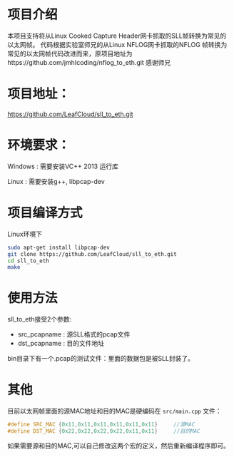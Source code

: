 # 项目介绍
本项目支持将从Linux Cooked Capture Header网卡抓取的SLL帧转换为常见的以太网帧。 
代码根据实验室师兄的从Linux NFLOG网卡抓取的NFLOG 帧转换为常见的以太网帧代码改进而来，原项目地址为https://github.com/jmhIcoding/nflog_to_eth.git
感谢师兄

# 项目地址：
https://github.com/LeafCloud/sll_to_eth.git

# 环境要求：

Windows : 需要安装VC++ 2013 运行库

Linux : 需要安装g++, libpcap-dev

# 项目编译方式

Linux环境下
```sh
sudo apt-get install libpcap-dev
git clone https://github.com/LeafCloud/sll_to_eth.git
cd sll_to_eth
make
```


# 使用方法

sll_to_eth接受2个参数: 

- src_pcapname : 源SLL格式的pcap文件
- dst_pcapname : 目的文件地址


bin目录下有一个.pcap的测试文件：里面的数据包是被SLL封装了。
# 其他
目前以太网帧里面的源MAC地址和目的MAC是硬编码在 `src/main.cpp` 文件：

```cpp
#define SRC_MAC {0x11,0x11,0x11,0x11,0x11,0x11}		//源MAC
#define DST_MAC {0x22,0x22,0x22,0x22,0x11,0x11}		//目的MAC
```
如果需要源和目的MAC,可以自己修改这两个宏的定义，然后重新编译程序即可。
